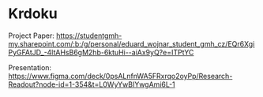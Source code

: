 # Krdoku

Project Paper:
https://studentgmh-my.sharepoint.com/:b:/g/personal/eduard_wojnar_student_gmh_cz/EQr6XgiPyGFAtJD_-4ltAHsB6gM2hb-6ktuHi--aiAx9yQ?e=ITPtYC

Presentation:
https://www.figma.com/deck/0psALnfnWA5FRxrqo2oyPp/Research-Readout?node-id=1-354&t=L0WyYwBIYwgAmi6L-1
